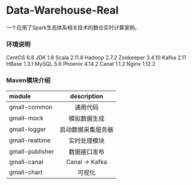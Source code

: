 # Data-Warehouse-Real
一个应用了Spark生态体系相关技术的数仓实时计算案例。

### 环境说明

CentOS 6.8
JDK 1.8
Scala 2.11.8
Hadoop 2.7.2
Zookeeper 3.4.10
Kafka 2.11
HBase 1.3.1
MySQL 5.6
Phoenix 4.14.2
Canal 1.1.2
Nginx 1.12.2

### Maven模块介绍

module | description
 :- | :-:
gmall-common | 通用代码
gmall-mock | 模拟数据生成
gmall-logger | 启动数据采集服务器
gmall-realtime | 实时处理模块
gmall-publisher | 数据接口发布
gmall-canal | Canal -> Kafka
gmall-chart | 可视化
